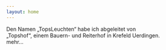 ```yaml
---
layout: home
---
```


Den Namen „TopsLeuchten“ habe ich abgeleitet von <br/>„Topshof“, einem Bauern- und Reiterhof in Krefeld Uerdingen.<br/>
mehr...

